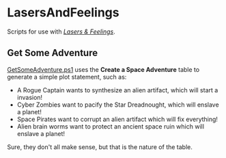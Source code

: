 # LasersAndFeelings
Scripts for use with [_Lasers &amp; Feelings_](http://onesevendesign.com/laserfeelings).

## Get Some Adventure
[GetSomeAdventure.ps1](GetSomeAdventure.ps1) uses the **Create a Space Adventure** table to generate a simple plot statement, such as:

* A Rogue Captain wants to synthesize an alien artifact, which will start a invasion!
* Cyber Zombies want to pacify the Star Dreadnought, which will enslave a planet!
* Space Pirates want to corrupt an alien artifact which will fix everything!
* Alien brain worms want to protect an ancient space ruin which will enslave a planet!

Sure, they don't all make sense, but that is the nature of the table.
